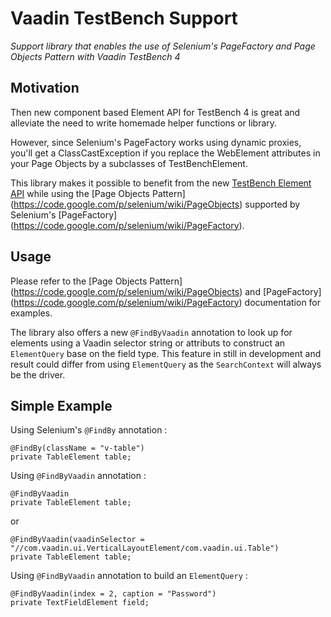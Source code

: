 # Vaadin TestBench Support

*Support library that enables the use of Selenium's PageFactory and Page Objects Pattern with Vaadin TestBench 4*


## Motivation

Then new component based Element API for TestBench 4 is great and alleviate the need to write homemade helper functions or library.

However, since Selenium's PageFactory works using dynamic proxies, you'll get a ClassCastException if you replace the WebElement attributes in your Page Objects by a subclasses of TestBenchElement.

This library makes it possible to benefit from the new [TestBench Element API](http://demo.vaadin.com/javadoc/com.vaadin/vaadin-testbench-api/) while using the [Page Objects Pattern] (https://code.google.com/p/selenium/wiki/PageObjects) supported by Selenium's [PageFactory] (https://code.google.com/p/selenium/wiki/PageFactory).

## Usage

Please refer to the [Page Objects Pattern] (https://code.google.com/p/selenium/wiki/PageObjects) and [PageFactory] (https://code.google.com/p/selenium/wiki/PageFactory) documentation for examples.

The library also offers a new `@FindByVaadin` annotation to look up for elements using a Vaadin selector string or attributs to construct an `ElementQuery` base on the field type. This feature in still in development and result could differ from using `ElementQuery` as the `SearchContext` will always be the driver.

## Simple Example

Using Selenium's `@FindBy` annotation :
```
@FindBy(className = "v-table")
private TableElement table;
```

Using `@FindByVaadin` annotation :
```
@FindByVaadin
private TableElement table;
```
or
```
@FindByVaadin(vaadinSelector = "//com.vaadin.ui.VerticalLayoutElement/com.vaadin.ui.Table")
private TableElement table;
```

Using `@FindByVaadin` annotation to build an `ElementQuery` :
```
@FindByVaadin(index = 2, caption = "Password")
private TextFieldElement field;
```